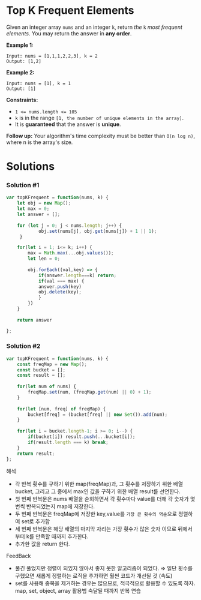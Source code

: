 # Top K Frequent Elements

Given an integer array `nums` and an integer `k`, return *the* `k` *most frequent elements*. You may return the answer in **any order**.

**Example 1:**

```
Input: nums = [1,1,1,2,2,3], k = 2
Output: [1,2]

```

**Example 2:**

```
Input: nums = [1], k = 1
Output: [1]

```

**Constraints:**

- `1 <= nums.length <= 105`
- `k` is in the range `[1, the number of unique elements in the array]`.
- It is **guaranteed** that the answer is **unique**.

**Follow up:** Your algorithm's time complexity must be better than `O(n log n)`, where n is the array's size.

# Solutions

### Solution #1

```jsx
var topKFrequent = function(nums, k) {
    let obj = new Map();
    let max = 0;
    let answer = [];
    
    for (let j = 0; j < nums.length; j++) {
            obj.set(nums[j], obj.get(nums[j]) + 1 || 1);
     }

    for(let i = 1; i<= k; i++) {
        max = Math.max(...obj.values());
        let len = 0;
        
        obj.forEach((val,key) => {
            if(answer.length===k) return;
            if(val === max) {
            answer.push(key)
            obj.delete(key);
            }
        })
    }
    
    return answer

};
```

### Solution #2

```jsx
var topKFrequent = function(nums, k) {
    const freqMap = new Map();
    const bucket = [];
    const result = [];
    
    for(let num of nums) {
        freqMap.set(num, (freqMap.get(num) || 0) + 1);
    }
    
    for(let [num, freq] of freqMap) {
        bucket[freq] = (bucket[freq] || new Set()).add(num);
    }
    
    for(let i = bucket.length-1; i >= 0; i--) {
        if(bucket[i]) result.push(...bucket[i]);
        if(result.length === k) break;
    }
    return result;
};
```

해석

- 각 반복 횟수를 구하기 위한 map(freqMap)과, 그 횟수를 저장하기 위한 배열 bucket, 그리고 그 중에서 max인 값을 구하기 위한 배열 result를 선언한다.
- 첫 번째 반복문은 nums 배열을 순회하면서 각 횟수마다 value를 더해 각 숫자가 몇번씩 반복되었는지 map에 저장한다.
- 두 번째 반복문은  freqMap에 저장한 key,value를 `가장 큰 횟수의 역순`으로 정렬하여 set로 추가함
- 세 번째 반복문은 해당 배열의 마지막 자리는 가장 횟수가 많은 숫자 이므로 뒤에서 부터 k를 만족할 때까지 추가한다.
- 추가한 값을 return 한다.

FeedBack

- 풀긴 풀었지만 정렬이 되있지 않아서 좋지 못한 알고리즘이 되었다. ⇒ 일단 횟수를 구했으면 새롭게 정렬하는 로직을 추가하면 훨씬 코드가 개선될 것 (속도)
- set를 사용해 중복을 제거하는 경우는 많으므로, 적극적으로 활용할 수 있도록 하자. map, set, object, array 활용법 숙달될 때까지 반복 연습